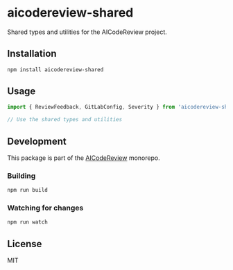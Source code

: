 # aicodereview-shared

Shared types and utilities for the AICodeReview project.

## Installation

```bash
npm install aicodereview-shared
```

## Usage

```typescript
import { ReviewFeedback, GitLabConfig, Severity } from 'aicodereview-shared';

// Use the shared types and utilities
```

## Development

This package is part of the [AICodeReview](https://github.com/HainanZhao/AICodeReview) monorepo.

### Building

```bash
npm run build
```

### Watching for changes

```bash
npm run watch
```

## License

MIT
